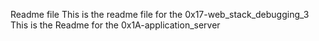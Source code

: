 Readme file
This is the readme file for the 0x17-web_stack_debugging_3
This is the Readme for the 0x1A-application_server
